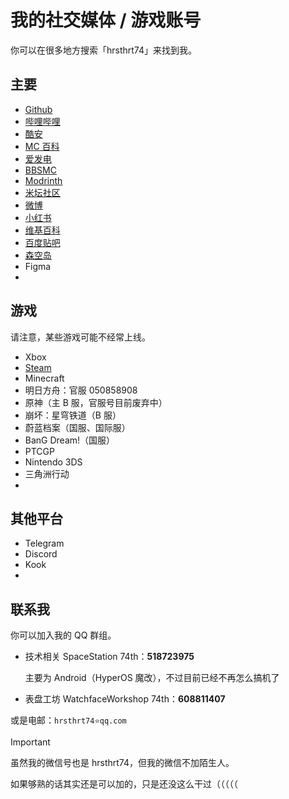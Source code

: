 # 我的社交媒体 / 游戏账号

你可以在很多地方搜索「hrsthrt74」来找到我。

## 主要

- [Github](https://github.com/hrsthrt74)
- [哔哩哔哩](https://space.bilibili.com/12090372)
- [酷安](https://www.coolapk.com/u/972147)
- [MC 百科](https://center.mcmod.cn/121136/)
- [爱发电](https://afdian.com/a/hrsthrt74)
- [BBSMC](https://bbsmc.net/user/hrsthrt74)
- [Modrinth](https://modrinth.com/user/hrsthrt74)
- [米坛社区](https://www.bandbbs.cn/members/296762/)
- [微博](https://weibo.com/u/6890176005)
- [小红书](https://www.xiaohongshu.com/user/profile/65c2f46e000000000903df19)
- [维基百科](https://zh.wikipedia.org/wiki/User:Hrsthrt74)
- [百度贴吧](https://tieba.baidu.com/home/main?id=tb.1.2084bc65.o2pC2LxnRPWfNHWljMXHhQ)
- [森空岛](https://www.skland.com/profile?id=4751630457057)
- Figma
- []()

## 游戏
请注意，某些游戏可能不经常上线。
- Xbox
- [Steam](https://steamcommunity.com/id/hrsthrt74)
- Minecraft
- 明日方舟：官服 050858908
- 原神（主 B 服，官服号目前废弃中）
- 崩坏：星穹铁道（B 服）
- 蔚蓝档案（国服、国际服）
- BanG Dream!（国服）
- PTCGP
- Nintendo 3DS
- 三角洲行动
- 


## 其他平台
- Telegram
- Discord
- Kook
- 

## 联系我
你可以加入我的 QQ 群组。
- 技术相关 SpaceStation 74th：**518723975** 

  主要为 Android（HyperOS 魔改），不过目前已经不再怎么搞机了

- 表盘工坊 WatchfaceWorkshop 74th：**608811407**

或是电邮：`hrsthrt74⭐qq.com`

> [!IMPORTANT]
> 虽然我的微信号也是 hrsthrt74，但我的微信不加陌生人。
> 
> 如果够熟的话其实还是可以加的，只是还没这么干过（（（（（

